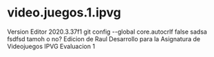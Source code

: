 # video.juegos.1.ipvg
Version Editor 2020.3.37f1
git config --global core.autocrlf false
sadsa
fsdfsd
tamoh o no?
Edicion de Raul
Desarrollo para la Asignatura de Videojuegos IPVG Evaluacion 1
